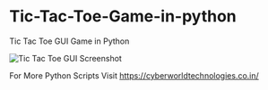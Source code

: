 # Tic-Tac-Toe-Game-in-python

Tic Tac Toe GUI Game in Python

![Tic Tac Toe GUI Screenshot](https://user-images.githubusercontent.com/33095129/146649231-2e059eef-9a68-4a60-b656-3590948a35b9.PNG)

For More Python Scripts Visit https://cyberworldtechnologies.co.in/
